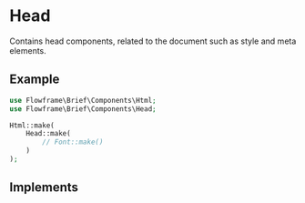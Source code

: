 # Head

Contains head components, related to the document such as style and meta elements.

## Example

```php
use Flowframe\Brief\Components\Html;
use Flowframe\Brief\Components\Head;

Html::make(
    Head::make(
        // Font::make()
    )
);
```

## Implements

<!-- @include: @/snippets/component-interface.md -->
